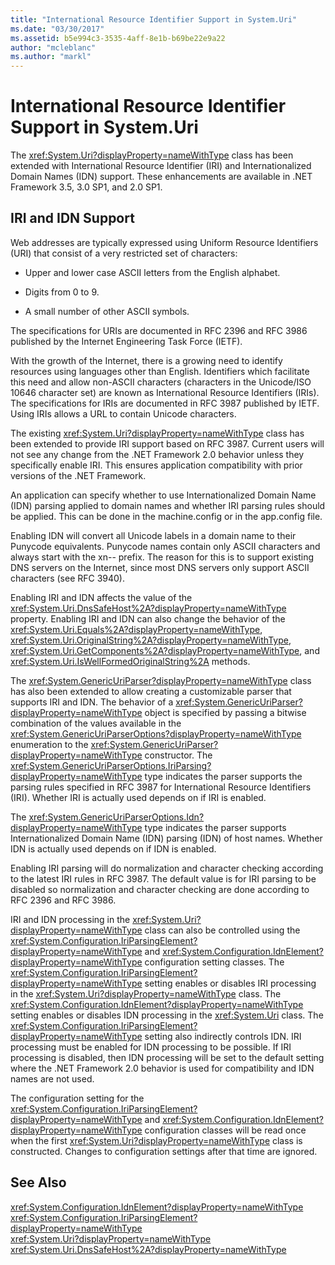 ```yaml
---
title: "International Resource Identifier Support in System.Uri"
ms.date: "03/30/2017"
ms.assetid: b5e994c3-3535-4aff-8e1b-b69be22e9a22
author: "mcleblanc"
ms.author: "markl"
---
```

# International Resource Identifier Support in System.Uri
The <xref:System.Uri?displayProperty=nameWithType> class has been extended with International Resource Identifier (IRI) and Internationalized Domain Names (IDN) support. These enhancements are available in .NET Framework 3.5, 3.0 SP1, and 2.0 SP1.  
  
## IRI and IDN Support  
 Web addresses are typically expressed using Uniform Resource Identifiers (URI) that consist of a very restricted set of characters:  
  
-   Upper and lower case ASCII letters from the English alphabet.  
  
-   Digits from 0 to 9.  
  
-   A small number of other ASCII symbols.  
  
 The specifications for URIs are documented in RFC 2396 and RFC 3986 published by the Internet Engineering Task Force (IETF).  
  
 With the growth of the Internet, there is a growing need to identify resources using languages other than English. Identifiers which facilitate this need and allow non-ASCII characters (characters in the Unicode/ISO 10646 character set) are known as International Resource Identifiers (IRIs). The specifications for IRIs are documented in RFC 3987 published by IETF. Using IRIs allows a URL to contain Unicode characters.  
  
 The existing <xref:System.Uri?displayProperty=nameWithType> class has been extended to provide IRI support based on RFC 3987. Current users will not see any change from the .NET Framework 2.0 behavior unless they specifically enable IRI. This ensures application compatibility with prior versions of the .NET Framework.  
  
 An application can specify whether to use Internationalized Domain Name (IDN) parsing applied to domain names and whether IRI parsing rules should be applied. This can be done in the machine.config or in the app.config file.  
  
 Enabling IDN will convert all Unicode labels in a domain name to their Punycode equivalents. Punycode names contain only ASCII characters and always start with the xn-- prefix. The reason for this is to support existing DNS servers on the Internet, since most DNS servers only support ASCII characters (see RFC 3940).  
  
 Enabling IRI and IDN affects the value of the <xref:System.Uri.DnsSafeHost%2A?displayProperty=nameWithType> property. Enabling IRI and IDN can also change the behavior of the <xref:System.Uri.Equals%2A?displayProperty=nameWithType>, <xref:System.Uri.OriginalString%2A?displayProperty=nameWithType>, <xref:System.Uri.GetComponents%2A?displayProperty=nameWithType>, and <xref:System.Uri.IsWellFormedOriginalString%2A> methods.  
  
 The <xref:System.GenericUriParser?displayProperty=nameWithType> class has also been extended to allow creating a customizable parser that supports IRI and IDN. The behavior of a <xref:System.GenericUriParser?displayProperty=nameWithType> object is specified by passing a bitwise combination of the values available in the <xref:System.GenericUriParserOptions?displayProperty=nameWithType> enumeration to the <xref:System.GenericUriParser?displayProperty=nameWithType> constructor. The <xref:System.GenericUriParserOptions.IriParsing?displayProperty=nameWithType> type indicates the parser supports the parsing rules specified in RFC 3987 for International Resource Identifiers (IRI). Whether IRI is actually used depends on if IRI is enabled.  
  
 The <xref:System.GenericUriParserOptions.Idn?displayProperty=nameWithType> type indicates the parser supports Internationalized Domain Name (IDN) parsing (IDN) of host names. Whether IDN is actually used depends on if IDN is enabled.  
  
 Enabling IRI parsing will do normalization and character checking according to the latest IRI rules in RFC 3987. The default value is for IRI parsing to be disabled so normalization and character checking are done according to RFC 2396 and RFC 3986.  
  
 IRI and IDN processing in the <xref:System.Uri?displayProperty=nameWithType> class can also be controlled using the <xref:System.Configuration.IriParsingElement?displayProperty=nameWithType> and <xref:System.Configuration.IdnElement?displayProperty=nameWithType> configuration setting classes. The <xref:System.Configuration.IriParsingElement?displayProperty=nameWithType> setting enables or disables IRI processing in the <xref:System.Uri?displayProperty=nameWithType> class. The <xref:System.Configuration.IdnElement?displayProperty=nameWithType> setting enables or disables IDN processing in the <xref:System.Uri> class. The <xref:System.Configuration.IriParsingElement?displayProperty=nameWithType> setting also indirectly controls IDN. IRI processing must be enabled for IDN processing to be possible. If IRI processing is disabled, then IDN processing will be set to the default setting where the .NET Framework 2.0 behavior is used for compatibility and IDN names are not used.  
  
 The configuration setting for the <xref:System.Configuration.IriParsingElement?displayProperty=nameWithType> and <xref:System.Configuration.IdnElement?displayProperty=nameWithType> configuration classes will be read once when the first <xref:System.Uri?displayProperty=nameWithType> class is constructed. Changes to configuration settings after that time are ignored.  
  
## See Also  
 <xref:System.Configuration.IdnElement?displayProperty=nameWithType>  
 <xref:System.Configuration.IriParsingElement?displayProperty=nameWithType>  
 <xref:System.Uri?displayProperty=nameWithType>  
 <xref:System.Uri.DnsSafeHost%2A?displayProperty=nameWithType>
